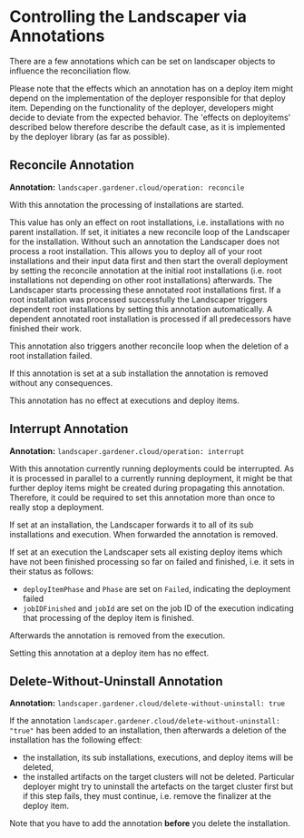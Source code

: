 # Controlling the Landscaper via Annotations

There are a few annotations which can be set on landscaper objects to influence the reconciliation flow.

Please note that the effects which an annotation has on a deploy item might depend on the implementation of the deployer 
responsible for that deploy item. Depending on the functionality of the deployer, developers might decide to deviate from 
the expected behavior. The 'effects on deployitems' described below therefore describe the default case, as it is 
implemented by the deployer library (as far as possible). 

## Reconcile Annotation

**Annotation:** `landscaper.gardener.cloud/operation: reconcile`

With this annotation the processing of installations are started.

This value has only an effect on root installations, i.e. installations with no parent installation. If set, it initiates 
a new reconcile loop of the Landscaper for the installation. Without such an annotation the Landscaper does not process 
a root installation. This allows you to deploy all of your root installations and their input data first and then start 
the overall deployment by setting the reconcile annotation at the initial root installations (i.e. root installations 
not depending on other root installations) afterwards. The Landscaper starts processing these annotated root installations 
first. If a root installation was processed successfully the Landscaper triggers dependent root installations by setting 
this annotation automatically. A dependent annotated root installation is processed if all predecessors have finished their work.

This annotation also triggers another reconcile loop when the deletion of a root installation failed.

If this annotation is set at a sub installation the annotation is removed without any consequences.

This annotation has no effect at executions and deploy items.

## Interrupt Annotation

**Annotation:** `landscaper.gardener.cloud/operation: interrupt`

With this annotation currently running deployments could be interrupted. As it is processed in parallel to a currently 
running deployment, it might be that further deploy items might be created during propagating this annotation. 
Therefore, it could be required to set this annotation more than once to really stop a deployment.

If set at an installation, the Landscaper forwards it to all of its sub installations and execution. When forwarded 
the annotation is removed.

If set at an execution the Landscaper sets all existing deploy items which have not been finished processing so far
on failed and finished, i.e. it sets in their status as follows:
- `deployItemPhase` and `Phase` are set on `Failed`, indicating the deployment failed
- `jobIDFinished` and `jobId` are set on the job ID of the execution indicating that processing of the deploy item is 
  finished.

Afterwards the annotation is removed from the execution. 

Setting this annotation at a deploy item has no effect.

## Delete-Without-Uninstall Annotation

**Annotation:** `landscaper.gardener.cloud/delete-without-uninstall: true`

If the annotation `landscaper.gardener.cloud/delete-without-uninstall: "true"` has been added to an installation, then
afterwards a deletion of the installation has the following effect:

- the installation, its sub installations, executions, and deploy items will be deleted,
- the installed artifacts on the target clusters will not be deleted. Particular deployer might try to uninstall the
  artefacts on the target cluster first but if this step fails, they must continue, i.e. remove the finalizer at the 
  deploy item.

Note that you have to add the annotation **before** you delete the installation.
